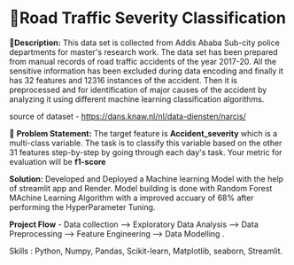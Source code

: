 # 🚦Road Traffic Severity Classification

🧾**Description:** This data set is collected from Addis Ababa Sub-city police departments for master's research work. 
The data set has been prepared from manual records of road traffic accidents of the year 2017-20. 
All the sensitive information has been excluded during data encoding and finally it has 32 features and 12316 instances of the accident.
Then it is preprocessed and for identification of major causes of the accident by analyzing it using different machine learning classification algorithms. 

source of dataset - https://dans.knaw.nl/nl/data-diensten/narcis/ 

🧭 **Problem Statement:** The target feature is **Accident_severity** which is a multi-class variable. 
The task is to classify this variable based on the other 31 features step-by-step by going through each day's task. 
Your metric for evaluation will be **f1-score**


**Solution:** Developed and Deployed a Machine learning Model with the help of streamlit app and Render.
Model building is done with Random Forest MAchine Learning Algorithm with a improved accuary of 68% after performing the HyperParameter Tuning.

**Project Flow** - Data collection --> Exploratory Data Analysis --> Data Preprocessing --> Feature Engineering --> Data Modelling .

Skills : Python, Numpy, Pandas, Scikit-learn, Matplotlib, seaborn, Streamlit. 
